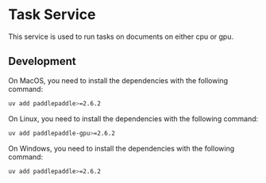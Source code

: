 
# Task Service

This service is used to run tasks on documents on either cpu or gpu.

## Development

On MacOS, you need to install the dependencies with the following command:
```bash
uv add paddlepaddle>=2.6.2
```

On Linux, you need to install the dependencies with the following command:
```bash
uv add paddlepaddle-gpu>=2.6.2
```

On Windows, you need to install the dependencies with the following command:
```bash
uv add paddlepaddle>=2.6.2
```